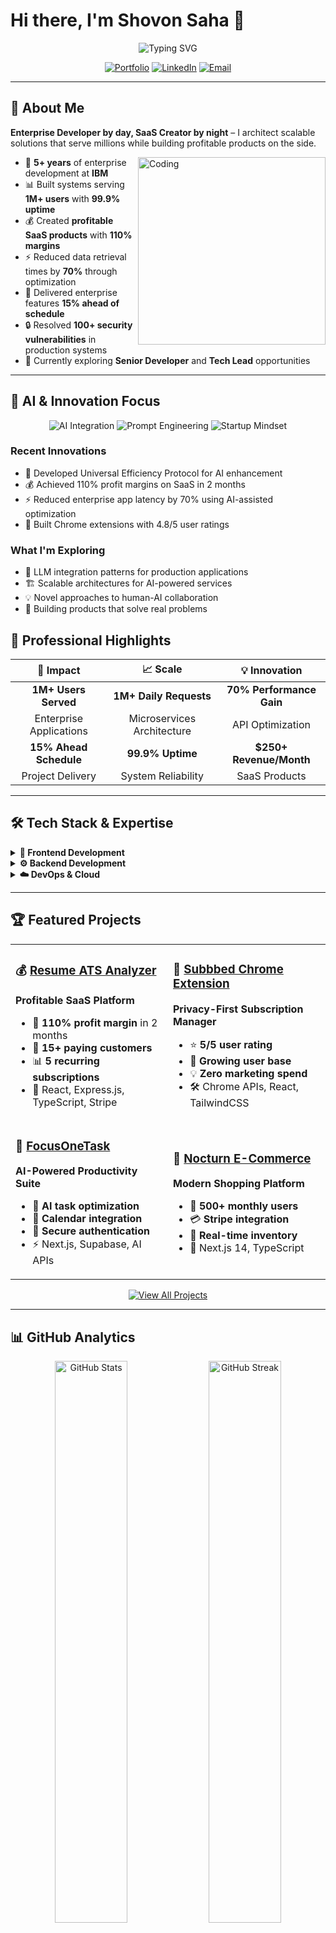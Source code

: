 # Hi there, I'm Shovon Saha 👋

<div align="center">
  <img src="https://readme-typing-svg.herokuapp.com?font=Fira+Code&size=22&duration=3000&pause=1000&color=00D9FF&center=true&vCenter=true&width=600&lines=Full+Stack+Developer+%7C+5%2B+Years;Enterprise+Solutions+Architect;SaaS+Product+Creator+%7C+Profitable;React+%7C+TypeScript+%7C+Next.js+Expert;Building+Systems+for+1M%2B+Users" alt="Typing SVG" />
</div>

<p align="center">
  <a href="https://www.theshovonsaha.com"><img src="https://img.shields.io/badge/🌐_Portfolio-Visit_Site-0A66C2?style=for-the-badge&logo=google-chrome&logoColor=white" alt="Portfolio" /></a>
  <a href="https://www.linkedin.com/in/theshovonsaha"><img src="https://img.shields.io/badge/💼_LinkedIn-Connect-0077B5?style=for-the-badge&logo=linkedin&logoColor=white" alt="LinkedIn" /></a>
  <a href="mailto:theshovonsaha@gmail.com"><img src="https://img.shields.io/badge/📧_Email-Contact_Me-D14836?style=for-the-badge&logo=gmail&logoColor=white" alt="Email" /></a>
</p>

---

## 🚀 About Me

**Enterprise Developer by day, SaaS Creator by night** – I architect scalable solutions that serve millions while building profitable products on the side.

<img align="right" alt="Coding" width="300" src="https://cdn.dribbble.com/users/1162077/screenshots/3848914/programmer.gif">

- 🏢 **5+ years** of enterprise development at **IBM**
- 📊 Built systems serving **1M+ users** with **99.9% uptime**
- 💰 Created **profitable SaaS products** with **110% margins**
- ⚡ Reduced data retrieval times by **70%** through optimization
- 🎯 Delivered enterprise features **15% ahead of schedule**
- 🔒 Resolved **100+ security vulnerabilities** in production systems
- 🌟 Currently exploring **Senior Developer** and **Tech Lead** opportunities

---

## 🤖 AI & Innovation Focus

<div align="center">
  <img src="https://img.shields.io/badge/🧠_AI_Integration-Expert-FF6B6B?style=for-the-badge" alt="AI Integration" />
  <img src="https://img.shields.io/badge/💡_Prompt_Engineering-Advanced-4A90E2?style=for-the-badge" alt="Prompt Engineering" />
  <img src="https://img.shields.io/badge/🚀_Startup_Mindset-Active-00D084?style=for-the-badge" alt="Startup Mindset" />
</div>

### Recent Innovations
- 🧠 Developed Universal Efficiency Protocol for AI enhancement
- 💰 Achieved 110% profit margins on SaaS in 2 months
- ⚡ Reduced enterprise app latency by 70% using AI-assisted optimization
- 🔧 Built Chrome extensions with 4.8/5 user ratings

### What I'm Exploring
- 🤖 LLM integration patterns for production applications
- 🏗️ Scalable architectures for AI-powered services
- 💡 Novel approaches to human-AI collaboration
- 🚀 Building products that solve real problems

## 💼 Professional Highlights

<div align="center">

| 🎯 **Impact** | 📈 **Scale** | 💡 **Innovation** |
|:---:|:---:|:---:|
| **1M+ Users Served** | **1M+ Daily Requests** | **70% Performance Gain** |
| Enterprise Applications | Microservices Architecture | API Optimization |
| **15% Ahead Schedule** | **99.9% Uptime** | **$250+ Revenue/Month** |
| Project Delivery | System Reliability | SaaS Products |

</div>

---

## 🛠️ Tech Stack & Expertise

<details>
<summary><b>🎨 Frontend Development</b></summary>
<br>
<p align="left">
  <img src="https://skillicons.dev/icons?i=react,typescript,nextjs,javascript,tailwind,redux,html,css,sass,figma" alt="Frontend Skills" />
</p>

**Specialties:** React Architecture, TypeScript, State Management (Redux/Zustand), Performance Optimization, Responsive Design
</details>

<details>
<summary><b>⚙️ Backend Development</b></summary>
<br>
<p align="left">
  <img src="https://skillicons.dev/icons?i=nodejs,express,java,spring,python,graphql,mongodb,postgresql,redis,docker" alt="Backend Skills" />
</p>

**Specialties:** REST/GraphQL APIs, Microservices, Database Design, WebSocket Integration, Security Implementation
</details>

<details>
<summary><b>☁️ DevOps & Cloud</b></summary>
<br>
<p align="left">
  <img src="https://skillicons.dev/icons?i=aws,azure,docker,kubernetes,jenkins,git,github,vercel,supabase,firebase" alt="DevOps Skills" />
</p>

**Specialties:** CI/CD Pipelines, Container Orchestration, Cloud Architecture, Performance Monitoring
</details>

---

## 🏆 Featured Projects
<div align="center">
<table>
<tr>
<td width="50%">

### 💰 [Resume ATS Analyzer](https://resumeatsanalyzer.com)
**Profitable SaaS Platform**
- 🎯 **110% profit margin** in 2 months
- 👥 **15+ paying customers**
- 📊 **5 recurring subscriptions**
- 🔧 React, Express.js, TypeScript, Stripe

</td>
<td width="50%">

### 🔧 [Subbbed Chrome Extension](https://chromewebstore.google.com/detail/subbbed/kgdfjmaihpolhcglmggkpngafldbkino)
**Privacy-First Subscription Manager**
- ⭐ **5/5 user rating**
- 🚀 **Growing user base**
- 💡 **Zero marketing spend**
- 🛠️ Chrome APIs, React, TailwindCSS

</td>
</tr>
<tr>
<td width="50%">

### 🎯 [FocusOneTask](https://focusonetask.com)
**AI-Powered Productivity Suite**
- 🤖 **AI task optimization**
- 📅 **Calendar integration**
- 🔐 **Secure authentication**
- ⚡ Next.js, Supabase, AI APIs

</td>
<td width="50%">

### 🛒 [Nocturn E-Commerce](https://nocturnclothing.vercel.app)
**Modern Shopping Platform**
- 👥 **500+ monthly users**
- 💳 **Stripe integration**
- 📱 **Real-time inventory**
- 🎨 Next.js 14, TypeScript

</td>
</tr>
</table>
</div>
<div align="center">
  <a href="https://www.theshovonsaha.com/projects">
    <img src="https://img.shields.io/badge/View_All_Projects-🚀-FF6B6B?style=for-the-badge" alt="View All Projects" />
  </a>
</div>

---

## 📊 GitHub Analytics

<div align="center">
  <img width="48%" src="https://github-readme-stats.vercel.app/api?username=theshovonsaha&show_icons=true&theme=tokyonight&hide_border=true&count_private=true" alt="GitHub Stats" />
  <img width="48%" src="https://github-readme-streak-stats.herokuapp.com/?user=theshovonsaha&theme=tokyonight&hide_border=true" alt="GitHub Streak" />
</div>

<div align="center">
  <img width="60%" src="https://github-readme-stats.vercel.app/api/top-langs/?username=theshovonsaha&layout=compact&theme=tokyonight&hide_border=true&langs_count=8" alt="Top Languages" />
</div>

---

## 🎯 Current Focus

```javascript
const currentGoals = {
  learning: ["System Design", "AI Integration", "Enterprise Architecture"],
  building: ["SaaS Products", "Open Source Tools", "Technical Content"],
  seeking: ["Senior Developer Roles", "Technical Leadership", "Consulting"],
  contributing: ["Open Source Projects", "Developer Community", "Mentoring"]
};
```

---

## 🏢 Professional Experience

<details>
<summary><b>🏢 IBM - Senior Software Developer (2021-2024)</b></summary>
<br>

**Cognos Analytics Team** - *Enterprise Business Intelligence Platform*
- 🎯 Led cross-platform integration features for **1M+ users**
- ⚡ Reduced data retrieval times by **70%** through API optimization
- 🚀 Delivered enterprise features **15% ahead of schedule**
- 🔒 Resolved **100+ security vulnerabilities** with PSIRT team
- 📊 Built microservices handling **5M+ daily requests**

**Key Technologies:** React, Java Spring, WebSocket, IBM Carbon Design System, REST APIs

</details>

<details>
<summary><b>🔧 IBM - Full Stack Developer (2019-2020)</b></summary>
<br>

**WebSphere Application Server Team** - *Enterprise Java Platform*
- 🛠️ Developed internal tools reducing debugging time by **35%**
- 📦 Led quarterly releases with **zero deployment failures**
- 🔄 Created reusable components decreasing development time by **40%**
- 🧪 Modernized testing framework reducing execution time by **30%**

**Key Technologies:** Java, React, Python, Maven/Gradle, Eclipse Developer Tools

</details>

---

## 🌟 Let's Connect!

<div align="center">

I'm always interested in discussing:
- 💼 **Career Opportunities** in Senior Development roles
- 🚀 **Technical Challenges** in scalable system design
- 💡 **SaaS Ideas** and entrepreneurial ventures
- 🤝 **Collaboration** on open source projects

<br>

<a href="https://www.theshovonsaha.com"><img src="https://img.shields.io/badge/Portfolio-Visit_My_Work-FF6B6B?style=for-the-badge&logo=google-chrome&logoColor=white" alt="Portfolio" /></a>
<a href="https://www.linkedin.com/in/theshovonsaha"><img src="https://img.shields.io/badge/LinkedIn-Let's_Connect-0077B5?style=for-the-badge&logo=linkedin&logoColor=white" alt="LinkedIn" /></a>
<a href="mailto:theshovonsaha@gmail.com"><img src="https://img.shields.io/badge/Email-Get_In_Touch-D14836?style=for-the-badge&logo=gmail&logoColor=white" alt="Email" /></a>

</div>

---

<div align="center">
  
**"Code is poetry written in logic"** ✨

<img src="https://komarev.com/ghpvc/?username=theshovonsaha&color=brightgreen&style=for-the-badge" alt="Profile views" />

*Thanks for visiting! ⭐ Star some repos if you find them interesting!*

</div>
